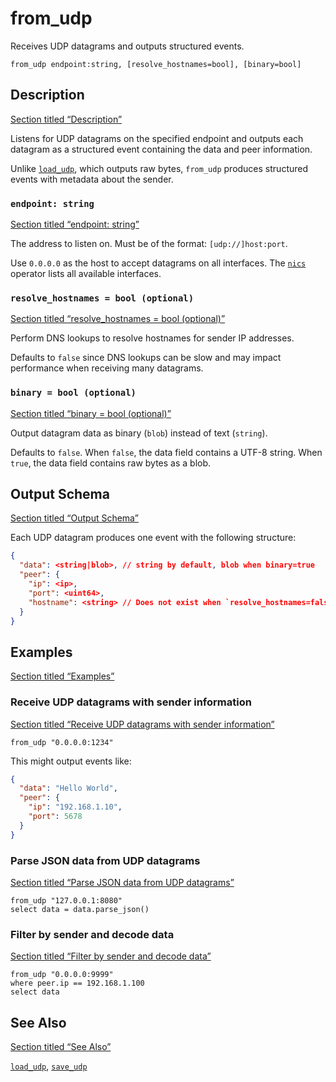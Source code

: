 # from_udp

Receives UDP datagrams and outputs structured events.

```tql
from_udp endpoint:string, [resolve_hostnames=bool], [binary=bool]
```

## Description

[Section titled “Description”](#description)

Listens for UDP datagrams on the specified endpoint and outputs each datagram as a structured event containing the data and peer information.

Unlike [`load_udp`](/reference/operators/load_udp), which outputs raw bytes, `from_udp` produces structured events with metadata about the sender.

### `endpoint: string`

[Section titled “endpoint: string”](#endpoint-string)

The address to listen on. Must be of the format: `[udp://]host:port`.

Use `0.0.0.0` as the host to accept datagrams on all interfaces. The [`nics`](/reference/operators/nics) operator lists all available interfaces.

### `resolve_hostnames = bool (optional)`

[Section titled “resolve\_hostnames = bool (optional)”](#resolve_hostnames--bool-optional)

Perform DNS lookups to resolve hostnames for sender IP addresses.

Defaults to `false` since DNS lookups can be slow and may impact performance when receiving many datagrams.

### `binary = bool (optional)`

[Section titled “binary = bool (optional)”](#binary--bool-optional)

Output datagram data as binary (`blob`) instead of text (`string`).

Defaults to `false`. When `false`, the data field contains a UTF-8 string. When `true`, the data field contains raw bytes as a blob.

## Output Schema

[Section titled “Output Schema”](#output-schema)

Each UDP datagram produces one event with the following structure:

```json
{
  "data": <string|blob>, // string by default, blob when binary=true
  "peer": {
    "ip": <ip>,
    "port": <uint64>,
    "hostname": <string> // Does not exist when `resolve_hostnames=false`
  }
}
```

## Examples

[Section titled “Examples”](#examples)

### Receive UDP datagrams with sender information

[Section titled “Receive UDP datagrams with sender information”](#receive-udp-datagrams-with-sender-information)

```tql
from_udp "0.0.0.0:1234"
```

This might output events like:

```json
{
  "data": "Hello World",
  "peer": {
    "ip": "192.168.1.10",
    "port": 5678
  }
}
```

### Parse JSON data from UDP datagrams

[Section titled “Parse JSON data from UDP datagrams”](#parse-json-data-from-udp-datagrams)

```tql
from_udp "127.0.0.1:8080"
select data = data.parse_json()
```

### Filter by sender and decode data

[Section titled “Filter by sender and decode data”](#filter-by-sender-and-decode-data)

```tql
from_udp "0.0.0.0:9999"
where peer.ip == 192.168.1.100
select data
```

## See Also

[Section titled “See Also”](#see-also)

[`load_udp`](/reference/operators/load_udp), [`save_udp`](/reference/operators/save_udp)